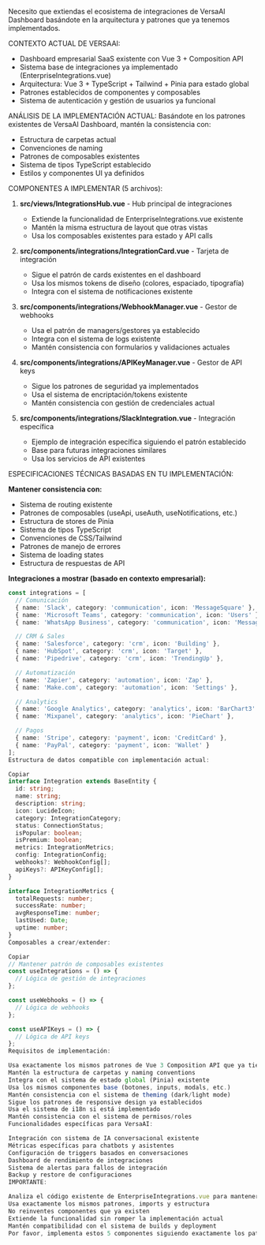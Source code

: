 Necesito que extiendas el ecosistema de integraciones de VersaAI Dashboard basándote en la arquitectura y patrones que ya tenemos implementados.

CONTEXTO ACTUAL DE VERSAAI:

- Dashboard empresarial SaaS existente con Vue 3 + Composition API
- Sistema base de integraciones ya implementado (EnterpriseIntegrations.vue)
- Arquitectura: Vue 3 + TypeScript + Tailwind + Pinia para estado global
- Patrones establecidos de componentes y composables
- Sistema de autenticación y gestión de usuarios ya funcional

ANÁLISIS DE LA IMPLEMENTACIÓN ACTUAL:
Basándote en los patrones existentes de VersaAI Dashboard, mantén la consistencia con:

- Estructura de carpetas actual
- Convenciones de naming
- Patrones de composables existentes
- Sistema de tipos TypeScript establecido
- Estilos y componentes UI ya definidos

COMPONENTES A IMPLEMENTAR (5 archivos):

1. **src/views/IntegrationsHub.vue** - Hub principal de integraciones

   - Extiende la funcionalidad de EnterpriseIntegrations.vue existente
   - Mantén la misma estructura de layout que otras vistas
   - Usa los composables existentes para estado y API calls

2. **src/components/integrations/IntegrationCard.vue** - Tarjeta de integración

   - Sigue el patrón de cards existentes en el dashboard
   - Usa los mismos tokens de diseño (colores, espaciado, tipografía)
   - Integra con el sistema de notificaciones existente

3. **src/components/integrations/WebhookManager.vue** - Gestor de webhooks

   - Usa el patrón de managers/gestores ya establecido
   - Integra con el sistema de logs existente
   - Mantén consistencia con formularios y validaciones actuales

4. **src/components/integrations/APIKeyManager.vue** - Gestor de API keys

   - Sigue los patrones de seguridad ya implementados
   - Usa el sistema de encriptación/tokens existente
   - Mantén consistencia con gestión de credenciales actual

5. **src/components/integrations/SlackIntegration.vue** - Integración específica
   - Ejemplo de integración específica siguiendo el patrón establecido
   - Base para futuras integraciones similares
   - Usa los servicios de API existentes

ESPECIFICACIONES TÉCNICAS BASADAS EN TU IMPLEMENTACIÓN:

**Mantener consistencia con:**

- Sistema de routing existente
- Patrones de composables (useApi, useAuth, useNotifications, etc.)
- Estructura de stores de Pinia
- Sistema de tipos TypeScript
- Convenciones de CSS/Tailwind
- Patrones de manejo de errores
- Sistema de loading states
- Estructura de respuestas de API

**Integraciones a mostrar (basado en contexto empresarial):**

```typescript
const integrations = [
  // Comunicación
  { name: 'Slack', category: 'communication', icon: 'MessageSquare' },
  { name: 'Microsoft Teams', category: 'communication', icon: 'Users' },
  { name: 'WhatsApp Business', category: 'communication', icon: 'MessageCircle' },

  // CRM & Sales
  { name: 'Salesforce', category: 'crm', icon: 'Building' },
  { name: 'HubSpot', category: 'crm', icon: 'Target' },
  { name: 'Pipedrive', category: 'crm', icon: 'TrendingUp' },

  // Automatización
  { name: 'Zapier', category: 'automation', icon: 'Zap' },
  { name: 'Make.com', category: 'automation', icon: 'Settings' },

  // Analytics
  { name: 'Google Analytics', category: 'analytics', icon: 'BarChart3' },
  { name: 'Mixpanel', category: 'analytics', icon: 'PieChart' },

  // Pagos
  { name: 'Stripe', category: 'payment', icon: 'CreditCard' },
  { name: 'PayPal', category: 'payment', icon: 'Wallet' }
];
Estructura de datos compatible con implementación actual:

Copiar
interface Integration extends BaseEntity {
  id: string;
  name: string;
  description: string;
  icon: LucideIcon;
  category: IntegrationCategory;
  status: ConnectionStatus;
  isPopular: boolean;
  isPremium: boolean;
  metrics: IntegrationMetrics;
  config: IntegrationConfig;
  webhooks?: WebhookConfig[];
  apiKeys?: APIKeyConfig[];
}

interface IntegrationMetrics {
  totalRequests: number;
  successRate: number;
  avgResponseTime: number;
  lastUsed: Date;
  uptime: number;
}
Composables a crear/extender:

Copiar
// Mantener patrón de composables existentes
const useIntegrations = () => {
  // Lógica de gestión de integraciones
};

const useWebhooks = () => {
  // Lógica de webhooks
};

const useAPIKeys = () => {
  // Lógica de API keys
};
Requisitos de implementación:

Usa exactamente los mismos patrones de Vue 3 Composition API que ya tienes
Mantén la estructura de carpetas y naming conventions
Integra con el sistema de estado global (Pinia) existente
Usa los mismos componentes base (botones, inputs, modals, etc.)
Mantén consistencia con el sistema de theming (dark/light mode)
Sigue los patrones de responsive design ya establecidos
Usa el sistema de i18n si está implementado
Mantén consistencia con el sistema de permisos/roles
Funcionalidades específicas para VersaAI:

Integración con sistema de IA conversacional existente
Métricas específicas para chatbots y asistentes
Configuración de triggers basados en conversaciones
Dashboard de rendimiento de integraciones
Sistema de alertas para fallos de integración
Backup y restore de configuraciones
IMPORTANTE:

Analiza el código existente de EnterpriseIntegrations.vue para mantener consistencia
Usa exactamente los mismos patrones, imports y estructura
No reinventes componentes que ya existen
Extiende la funcionalidad sin romper la implementación actual
Mantén compatibilidad con el sistema de builds y deployment
Por favor, implementa estos 5 componentes siguiendo exactamente los patrones y arquitectura de VersaAI Dashboard existente.
```
